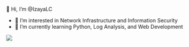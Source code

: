 👋 Hi, I’m @IzayaLC
  
- 👀 I’m interested in Network Infrastructure and Information Security 
- 🌱 I’m currently learning Python, Log Analysis, and Web Development
  
<p align="left"> <img src="https://github-readme-stats.vercel.app/api?username=[IzayaLC]&theme=tokyonight&show_icons=true&hide_border=true&count_private=true&include_all_commits=true" /> </p>

<!---
IzayaLC/IzayaLC is a ✨ special ✨ repository because its `README.md` (this file) appears on your GitHub profile.
You can click the Preview link to take a look at your changes.
--->

